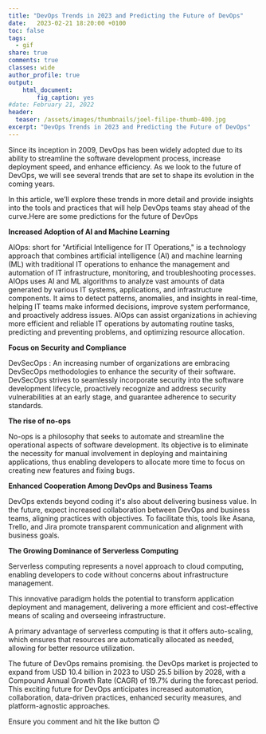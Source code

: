 ```yaml
---
title: "DevOps Trends in 2023 and Predicting the Future of DevOps"
date:   2023-02-21 18:20:00 +0100 
toc: false
tags:
  - gif
share: true
comments: true
classes: wide
author_profile: true
output: 
    html_document:
        fig_caption: yes
#date: February 21, 2022
header:
  teaser: /assets/images/thumbnails/joel-filipe-thumb-400.jpg
excerpt: "DevOps Trends in 2023 and Predicting the Future of DevOps"
---
```



Since its inception in 2009, DevOps has been widely adopted due to its ability to streamline the software development process, increase deployment speed, and enhance efficiency.
As we look to the future of DevOps, we will see several trends that are set to shape its evolution in the coming years.

In this article, we’ll explore these trends in more detail and provide insights into the tools and practices that will help DevOps teams stay ahead of the curve.Here are some predictions for the future of DevOps

**Increased Adoption of AI and Machine Learning**

AIOps: short for "Artificial Intelligence for IT Operations," is a technology approach that combines artificial intelligence (AI) and machine learning (ML) with traditional IT operations to enhance the management and automation of IT infrastructure, monitoring, and troubleshooting processes. AIOps uses AI and ML algorithms to analyze vast amounts of data generated by various IT systems, applications, and infrastructure components. It aims to detect patterns, anomalies, and insights in real-time, helping IT teams make informed decisions, improve system performance, and proactively address issues. AIOps can assist organizations in achieving more efficient and reliable IT operations by automating routine tasks, predicting and preventing problems, and optimizing resource allocation.

**Focus on Security and Compliance**

DevSecOps : An increasing number of organizations are embracing DevSecOps methodologies to enhance the security of their software. DevSecOps strives to seamlessly incorporate security into the software development lifecycle, proactively recognize and address security vulnerabilities at an early stage, and guarantee adherence to security standards.

**The rise of no-ops**

No-ops is a philosophy that seeks to automate and streamline the operational aspects of software development. Its objective is to eliminate the necessity for manual involvement in deploying and maintaining applications, thus enabling developers to allocate more time to focus on creating new features and fixing bugs.

**Enhanced Cooperation Among DevOps and Business Teams**

DevOps extends beyond coding it's also about delivering business value. In the future, expect increased collaboration between DevOps and business teams, aligning practices with objectives. To facilitate this, tools like Asana, Trello, and Jira promote transparent communication and alignment with business goals.

**The Growing Dominance of Serverless Computing**

Serverless computing represents a novel approach to cloud computing, enabling developers to code without concerns about infrastructure management.

This innovative paradigm holds the potential to transform application deployment and management, delivering a more efficient and cost-effective means of scaling and overseeing infrastructure.

A primary advantage of serverless computing is that it offers auto-scaling, which ensures that resources are automatically allocated as needed, allowing for better resource utilization. 



The future of DevOps remains promising. the DevOps market is projected to expand from USD 10.4 billion in 2023 to USD 25.5 billion by 2028, with a Compound Annual Growth Rate (CAGR) of 19.7% during the forecast period. This exciting future for DevOps anticipates increased automation, collaboration, data-driven practices, enhanced security measures, and platform-agnostic approaches.


Ensure you comment and hit the like button 😊


